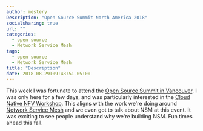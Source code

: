 ```yaml
---
author: mestery
Description: "Open Source Summit North America 2018"
socialsharing: true
url: ""
categories:
  - open source
  - Network Service Mesh
tags:
  - open source
  - Network Service Mesh
title: "Description"
date: 2018-08-29T09:48:51-05:00
---
```


This week I was fortunate to attend the [Open Source Summit in Vancouver](https://events.linuxfoundation.org/events/open-source-summit-north-america-2018/). I was only here for a few days, and was particularly interested in the [Cloud Native NFV Workshop](http://sched.co/FAWY). This aligns with the work we're doing around [Network Service Mesh](https://www.networkservicemesh.io/) and we even got to talk about NSM at this event. It was exciting to see people understand why we're building NSM. Fun times ahead this fall.
